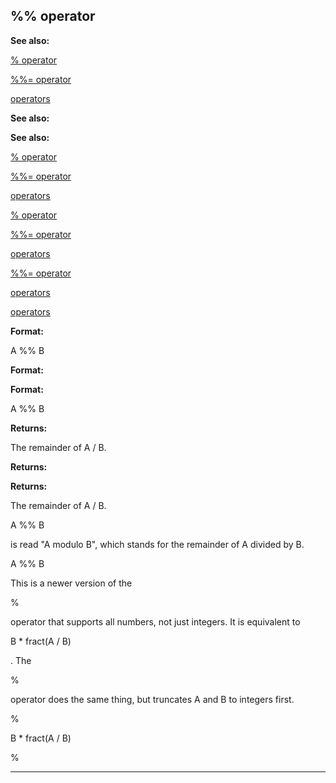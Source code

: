 

 %% operator
-------------




**See also:** 


[% operator](#/operator/%) 

[%%= operator](#/operator/%25%25=) 

[operators](#/operator) 





**See also:** 

**See also:**

[% operator](#/operator/%) 

[%%= operator](#/operator/%25%25=) 

[operators](#/operator) 



[% operator](#/operator/%)

[%%= operator](#/operator/%25%25=) 

[operators](#/operator) 


[%%= operator](#/operator/%25%25=)

[operators](#/operator) 

[operators](#/operator)


**Format:** 


 A %% B
 


**Format:** 

**Format:**

 A %% B



**Returns:** 


 The remainder of A / B.
 


**Returns:** 

**Returns:**

 The remainder of A / B.



 A %% B
 
 is read "A modulo B", which stands for the remainder of A
divided by B.




 A %% B


 This is a newer version of the
 
 %
 
 operator that supports all
numbers, not just integers. It is equivalent to
 
 B \* fract(A / B)
 
 .
The
 
 %
 
 operator does the same thing, but truncates A and B to integers
first.




 %


 B \* fract(A / B)


 %



---


